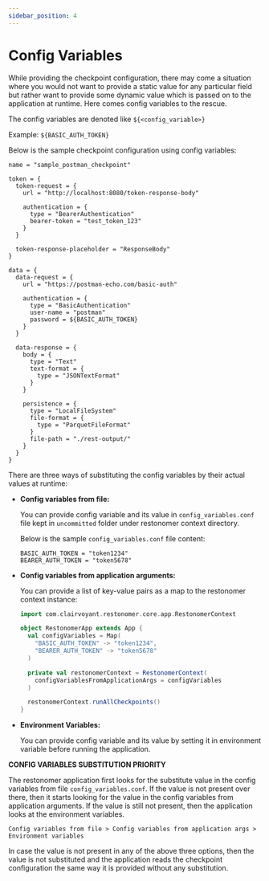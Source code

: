 ```yaml
---
sidebar_position: 4
---
```


# Config Variables

While providing the checkpoint configuration, there may come a situation where you would not want to provide a static 
value for any particular field but rather want to provide some dynamic value which is passed on to the application 
at runtime. Here comes config variables to the rescue.

The config variables are denoted like `${<config_variable>}`

Example: `${BASIC_AUTH_TOKEN}`

Below is the sample checkpoint configuration using config variables:

```hocon
name = "sample_postman_checkpoint"

token = {
  token-request = {
    url = "http://localhost:8080/token-response-body"

    authentication = {
      type = "BearerAuthentication"
      bearer-token = "test_token_123"
    }
  }

  token-response-placeholder = "ResponseBody"
}

data = {
  data-request = {
    url = "https://postman-echo.com/basic-auth"

    authentication = {
      type = "BasicAuthentication"
      user-name = "postman"
      password = ${BASIC_AUTH_TOKEN}
    }
  }

  data-response = {
    body = {
      type = "Text"
      text-format = {
        type = "JSONTextFormat"
      }
    }

    persistence = {
      type = "LocalFileSystem"
      file-format = {
        type = "ParquetFileFormat"
      }
      file-path = "./rest-output/"
    }
  }
}
```

There are three ways of substituting the config variables by their actual values at runtime:

* **Config variables from file:**

  You can provide config variable and its value in `config_variables.conf` file kept in `uncommitted` folder under 
  restonomer context directory.

    Below is the sample `config_variables.conf` file content:

    ```hocon
    BASIC_AUTH_TOKEN = "token1234"
    BEARER_AUTH_TOKEN = "token5678"
    ```

* **Config variables from application arguments:**

  You can provide a list of key-value pairs as a map to the restonomer context instance:

  ```scala
  import com.clairvoyant.restonomer.core.app.RestonomerContext
  
  object RestonomerApp extends App {
    val configVariables = Map(
      "BASIC_AUTH_TOKEN" -> "token1234",
      "BEARER_AUTH_TOKEN" -> "token5678"
    )
  
    private val restonomerContext = RestonomerContext(
      configVariablesFromApplicationArgs = configVariables
    )
  
    restonomerContext.runAllCheckpoints()
  }
  ```

* **Environment Variables:**
  
  You can provide config variable and its value by setting it in environment variable before running the application.

**CONFIG VARIABLES SUBSTITUTION PRIORITY**

The restonomer application first looks for the substitute value in the config variables from file `config_variables.conf`.
If the value is not present over there, then it starts looking for the value in the config variables from application arguments. 
If the value is still not present, then the application looks at the environment variables.

```text
Config variables from file > Config variables from application args > Environment variables
```

In case the value is not present in any of the above three options, then the value is not substituted and the application reads 
the checkpoint configuration the same way it is provided without any substitution.
